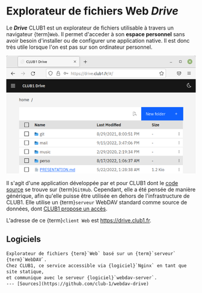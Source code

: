 Explorateur de fichiers Web *Drive*
===================================

Le _**Drive**_ CLUB1 est un explorateur de fichiers utilisable à travers un navigateur {term}`Web`.
Il permet d'acceder à son **espace personnel** sans avoir besoin d'installer ou de configurer une application native.
Il est donc très utile lorsque l'on est pas sur son ordinateur personnel.

![capture d'écran WebDav drive](drive/webdav_drive.png)

Il s'agit d'une application développée par et pour CLUB1
dont le [code source](https://github.com/club-1/webdav-drive) se trouve sur {term}`GitHub`.
Cependant, elle a été pensée de manière générique, afin qu'elle puisse être utilisée en dehors de l'infrastructure de CLUB1.
Elle utilise un {term}`serveur` WebDAV standard comme source de données,
dont [CLUB1 propose un accès](webdav.md).

L'adresse de ce {term}`client Web` est <https://drive.club1.fr>.

Logiciels
---------

```{logiciel} WebDAV Drive
Explorateur de fichiers {term}`Web` basé sur un {term}`serveur` {term}`WebDAV`.
Chez CLUB1, ce service accessible via {logiciel}`Nginx` en tant que site statique,
et communique avec le serveur {logiciel}`webdav-server`.
--- [Sources](https://github.com/club-1/webdav-drive)
```
